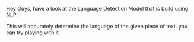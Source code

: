 Hey Guys, have a look at the Language Detection Model that is build using NLP.

This will accurately determine the language of the given piece of text. you can try playing with it.
